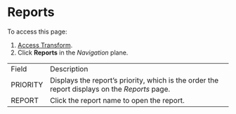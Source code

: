 # Reports

To access this page:

1.  [Access Transform](../Config/Access_Transform.htm).
2.  Click **Reports** in the *Navigation*
plane.

|          |                                                                                                                                      |
| -------- | ------------------------------------------------------------------------------------------------------------------------------------ |
| Field    | Description                                                                                                                          |
| PRIORITY | Displays the report’s priority, which is the order the report displays on the <span style="font-style: italic;">Reports</span> page. |
| REPORT   | Click the report name to open the report.                                                                                            |
